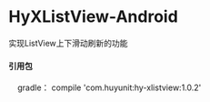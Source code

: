 # HyXListView-Android
实现ListView上下滑动刷新的功能

#### 引用包

     
      gradle： compile 'com.huyunit:hy-xlistview:1.0.2'
